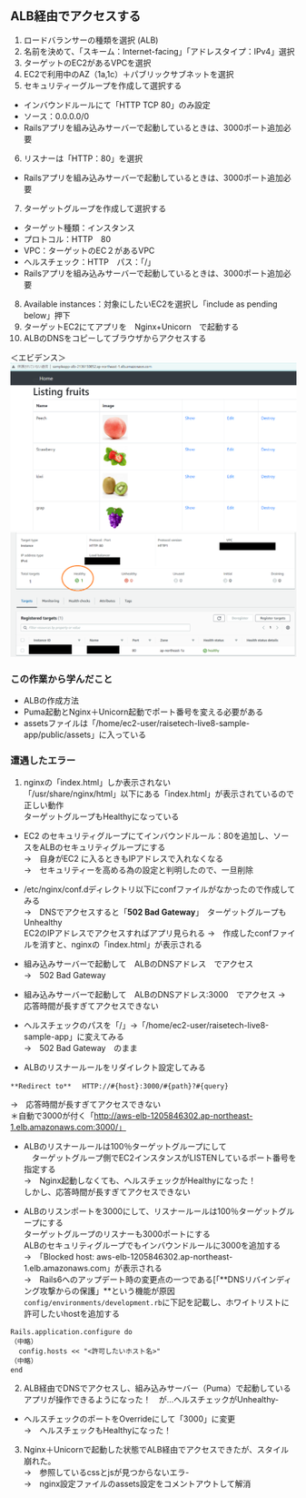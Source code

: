 ## ALB経由でアクセスする ##
1. ロードバランサーの種類を選択 (ALB)
2. 名前を決めて、「スキーム：Internet-facing」「アドレスタイプ：IPv4」選択
3. ターゲットのEC2があるVPCを選択
4. EC2で利用中のAZ（1a,1c）＋パブリックサブネットを選択　
5. セキュリティーグループを作成して選択する
  - インバウンドルールにて「HTTP  TCP  80」のみ設定
  - ソース：0.0.0.0/0
  - Railsアプリを組み込みサーバーで起動しているときは、3000ポート追加必要
6. リスナーは「HTTP：80」を選択
  - Railsアプリを組み込みサーバーで起動しているときは、3000ポート追加必要
7. ターゲットグループを作成して選択する
  - ターゲット種類：インスタンス
  - プロトコル：HTTP　80
  - VPC：ターゲットのEC２があるVPC
  - ヘルスチェック：HTTP　パス：「/」
  - Railsアプリを組み込みサーバーで起動しているときは、3000ポート追加必要
8. Available instances：対象にしたいEC2を選択し「include as pending below」押下
9. ターゲットEC2にてアプリを　Nginx+Unicorn　で起動する
10. ALBのDNSをコピーしてブラウザからアクセスする

＜エビデンス＞
![ALB経由でアクセス](../images/ALB.png)
![ヘルスチェック](../images/HealthCheck.png)

### この作業から学んだこと ###
* ALBの作成方法
* Puma起動とNginx＋Unicorn起動でポート番号を変える必要がある
* assetsファイルは「/home/ec2-user/raisetech-live8-sample-app/public/assets」に入っている

### 遭遇したエラー ###
1. nginxの「index.html」しか表示されない  
  「/usr/share/nginx/html」以下にある「index.html」が表示されているので正しい動作  
  ターゲットグループもHealthyになっている
 - EC2 のセキュリティグループにてインバウンドルール：80を追加し、ソースをALBのセキュリティグループにする  
   →　自身がEC2 に入るときもIPアドレスで入れなくなる  
   →　セキュリティーを高める為の設定と判明したので、一旦削除

 - /etc/nginx/conf.dディレクトリ以下にconfファイルがなかったので作成してみる  
   →　DNSでアクセスすると「**502 Bad Gateway**」　ターゲットグループもUnhealthy  
      EC2のIPアドレスでアクセスすればアプリ見られる
   →　作成したconfファイルを消すと、nginxの「index.html」が表示される

- 組み込みサーバーで起動して　ALBのDNSアドレス　でアクセス  
   →　502 Bad Gateway

- 組み込みサーバーで起動して　ALBのDNSアドレス:3000　でアクセス
  →　応答時間が長すぎてアクセスできない

- ヘルスチェックのパスを「/」→「/home/ec2-user/raisetech-live8-sample-app」に変えてみる  
  →　502 Bad Gateway　のまま

- ALBのリスナールールをリダイレクト設定してみる

```
**Redirect to**　 HTTP://#{host}:3000/#{path}?#{query}
```  
 →　応答時間が長すぎてアクセスできない  
    ＊自動で3000が付く「http://aws-elb-1205846302.ap-northeast-1.elb.amazonaws.com:3000/」

- ALBのリスナールールは100％ターゲットグループにして  
　ターゲットグループ側でEC2インスタンスがLISTENしているポート番号を指定する  
 →　Nginx起動しなくても、ヘルスチェックがHealthyになった！  
    しかし、応答時間が長すぎてアクセスできない

- ALBのリスンポートを3000にして、リスナールールは100％ターゲットグループにする  
  ターゲットグループのリスナーも3000ポートにする  
  ALBのセキュリティグループでもインバウンドルールに3000を追加する  
 →　「Blocked host: aws-elb-1205846302.ap-northeast-1.elb.amazonaws.com」が表示される  
 →　Rails6へのアップデート時の変更点の一つである[「**DNSリバインディング攻撃からの保護」**という機能が原因  
`config/environments/development.rb`に下記を記載し、ホワイトリストに許可したいhostを追加する

```
Rails.application.configure do
（中略）
  config.hosts << "<許可したいホスト名>"
（中略）
end
```

2. ALB経由でDNSでアクセスし、組み込みサーバー（Puma）で起動しているアプリが操作できるようになった！　が…ヘルスチェックがUnhealthy- 
- ヘルスチェックのポートをOverrideにして「3000」に変更  
 →　ヘルスチェックもHealthyになった！

3. Nginx＋Unicornで起動した状態でALB経由でアクセスできたが、スタイル崩れた。  
 →　参照しているcssとjsが見つからないエラ-  
 →　nginx設定ファイルのassets設定をコメントアウトして解消
